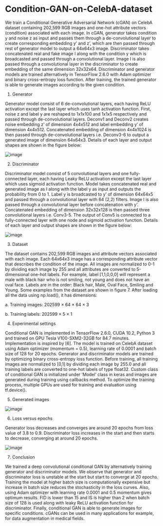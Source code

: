 # Condition-GAN-on-CelebA-dataset
We train a Conditional Generative Adversarial Network (cGAN) on CelebA dataset containing 202,599 RGB images
and one-hot attribute vectors (condition) associated with each image. In cGAN, generator takes condition y and
noise z as input and passes them through a de-convolutional layer to create corresponding embedding y’ and z’,
which are then passed through rest of generator model to output a 64x64x3 image. Discriminator takes concatenated
real and fake image I along with the condition y which is broadcasted and passed through a convolutional layer.
Image I is also passed through a convolutional layer in the discriminator to create embedding of the same dimension
32x32x64. Discriminator and generator models are trained alternatively in TensorFlow 2.6.0 with Adam optimizer
and binary cross-entropy loss function. After training, the trained generator is able to generate images according to
the given condition.

1. Generator

Generator model consist of 6 de-convolutional layers, each having ReLU activation except the last layer
which uses tanh activation function. First, noise z and label y are reshaped to 1x1x100 and 1x1x5
respectively and passed through de-convolutional layers. Deconv1 and Deconv2 creates noise embedding
z’ of dimension 4x4x512 and label embedding y’ of dimension 4x4x512. Concatenated embedding of
dimension 4x4x1024 is then passed through de-convolutional layers i.e. Deconv3-6 to output a generated
image of dimension 64x64x3. Details of each layer and output shapes are shown in the figure below:

![image](https://user-images.githubusercontent.com/102180459/171958315-119f32ca-1099-49d1-89b1-a5c3180dfd11.png)

2. Discriminator

Discriminator model consist of 5 convolutional layers and one fully-connected layer, each having Leaky
ReLU activation except the last layer which uses sigmoid activation function. Model takes concatenated
real and generated image as I along with the label y as input and outputs the probability from 0 to 1. Label
y is broadcasted to y’ of dimension 64x64x5 and passed through a convolutional layer with 64 (2,2) filters.
Image I is also passed through a convolutional layer before concatenation with y’. Concatenated embedding
of dimension 32x32x128 is then passed three convolutional layers i.e. Conv3-5. The output of Conv5 is
connected to a fully-connected layer with one node and sigmoid activation function. Details of each layer
and output shapes are shown in the figure below:

![image](https://user-images.githubusercontent.com/102180459/171958353-11717801-c806-408f-9227-02373624f387.png)

3. Dataset

The dataset contains 202,599 RGB images and attribute vectors associated with each image. Each 64x64x3
image has a corresponding attribute vector that describes the condition of the image. All images are
normalized to 0-1 by dividing each image by 255 and all attributes are converted to 5-dimensional one-hot
labels. For example, label [1,1,0,0,0] will represent a male with black hair who is not smiling, not young
and does not have an oval face. Labels are in the order: Black hair, Male, Oval Face, Smiling and Young.
Some examples from the dataset are shown in figure 7.
After loading all the data using np.load(), it has dimensions:

a. Training images: 202599 × 64 × 64 × 3

b. Training labels: 202599 × 5 × 1

4. Experimental settings

Conditional GAN is implemented in TensorFlow 2.6.0, CUDA 10.2, Python 3 and trained on GPU Tesla
V100-SXM2-32GB for 84.7 minutes. Implementation is inspired by [6]. The model is trained on CelebA
dataset using Adam optimizer (momentum = 0.5), learning rate of 0.0001 and batch size of 128 for 20
epochs. Generator and discriminator models are trained by optimizing binary cross-entropy loss function.
Before training, all training images are normalized to [0,1] by dividing each image by 255.0 and all training
labels are converted to one-hot labels of type float32. Custom class of conditional GAN is initialized under
’Model’ class in keras and images are generated during training using callbacks method. To optimize the
training process, multiple GPUs are used for training and evaluation using tf.device().

5. Generated images

![image](https://user-images.githubusercontent.com/102180459/171958557-0f62892e-55ca-41ed-ac45-09d485557c8b.png)

6. Loss versus epochs

Generator loss decreases and converges are around 20 epochs from loss value of 3.8 to 0.9. Discriminator
loss increases in the start and then starts to decrease, converging at around 20 epochs. 

![image](https://user-images.githubusercontent.com/102180459/171958693-dc34feaf-f971-4c52-bcc8-29b7c7095e53.png)

7. Conclusion

We trained a deep convolutional conditional GAN by alternatively training generator and discriminator
models. We observe that generator and discriminator loss is unstable at the start but start to converge at 20
epochs. Training the model at higher batch size is computationally expensive but increase in batch size
reduces the stochasticity in the loss curves. Also, using Adam optimizer with learning rate 0.0001 and 0.5
momentum gives optimum results. FID is lower than 15 and IS is higher than 2 when batch size of 128
is used along with leaky ReLU activation function for discriminator. Finally, conditional GAN is able to
generate images for specific conditions. cGANs can be used in many applications for example, for data
augmentation in medical fields.

